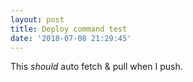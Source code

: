 ```yaml
---
layout: post
title: Deploy command test
date: '2018-07-08 21:29:45'
---
```


This _should_ auto fetch & pull when I push.